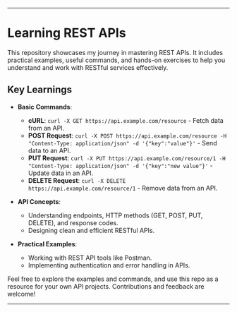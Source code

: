 

---

# Learning REST APIs

This repository showcases my journey in mastering REST APIs. It includes practical examples, useful commands, and hands-on exercises to help you understand and work with RESTful services effectively.

## Key Learnings

- **Basic Commands**:
  - **cURL**: `curl -X GET https://api.example.com/resource` - Fetch data from an API.
  - **POST Request**: `curl -X POST https://api.example.com/resource -H "Content-Type: application/json" -d '{"key":"value"}'` - Send data to an API.
  - **PUT Request**: `curl -X PUT https://api.example.com/resource/1 -H "Content-Type: application/json" -d '{"key":"new value"}'` - Update data in an API.
  - **DELETE Request**: `curl -X DELETE https://api.example.com/resource/1` - Remove data from an API.

- **API Concepts**:
  - Understanding endpoints, HTTP methods (GET, POST, PUT, DELETE), and response codes.
  - Designing clean and efficient RESTful APIs.

- **Practical Examples**:
  - Working with REST API tools like Postman.
  - Implementing authentication and error handling in APIs.

Feel free to explore the examples and commands, and use this repo as a resource for your own API projects. Contributions and feedback are welcome!

---
